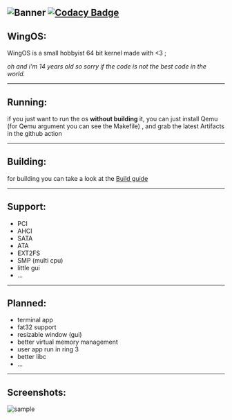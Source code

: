 
![Banner](screen_shot/wingOS.png)
[![Codacy Badge](https://api.codacy.com/project/badge/Grade/dbef66169c97435fb45fe7520ec891df)](https://app.codacy.com/gh/Supercip971/WingOS_x64?utm_source=github.com&utm_medium=referral&utm_content=Supercip971/WingOS_x64&utm_campaign=Badge_Grade)
----

## WingOS:
WingOS is a small hobbyist 64 bit kernel made with <3 ; 

*oh and i'm 14 years old so sorry if the code is not the best code in the world.*



----
## Running:

if you just want to run the os **without building** it, you can just install Qemu  (for Qemu argument you can see the Makefile) , and grab the latest Artifacts in the github action

---- 

## Building:
for building you can take a look at the [Build guide](./Build_guide.md)

----

## Support: 

- PCI
- AHCI
- SATA
- ATA
- EXT2FS
- SMP (multi cpu)
- little gui 
- ...

----

## Planned: 
 - terminal app
 - fat32 support
 - resizable window (gui)
 - better virtual memory management 
 - user app run in ring 3
 - better libc
 - ...

----

## Screenshots:

![sample](screen_shot/sample4_26_12_2020png.png)